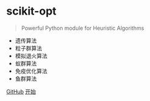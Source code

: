 <!-- ![logo](_media/pic.jpg) -->

# scikit-opt

> Powerful Python module for Heuristic Algorithms

* 遗传算法
* 粒子群算法
* 模拟退火算法
* 蚁群算法
* 免疫优化算法
* 鱼群算法

[GitHub](https://github.com/guofei9987/scikit-opt/)
[开始](zh/README)
